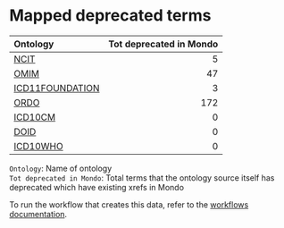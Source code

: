 # Mapped deprecated terms
| Ontology                                                  |   Tot deprecated in Mondo |
|:----------------------------------------------------------|--------------------------:|
| [NCIT](./mapped_deprecated_ncit.md)                       |                         5 |
| [OMIM](./mapped_deprecated_omim.md)                       |                        47 |
| [ICD11FOUNDATION](./mapped_deprecated_icd11foundation.md) |                         3 |
| [ORDO](./mapped_deprecated_ordo.md)                       |                       172 |
| [ICD10CM](./mapped_deprecated_icd10cm.md)                 |                         0 |
| [DOID](./mapped_deprecated_doid.md)                       |                         0 |
| [ICD10WHO](./mapped_deprecated_icd10who.md)               |                         0 |

`Ontology`: Name of ontology    
`Tot deprecated in Mondo`: Total terms that the ontology source itself has deprecated which have existing xrefs in Mondo

To run the workflow that creates this data, refer to the [workflows documentation](../developer/workflows.md).